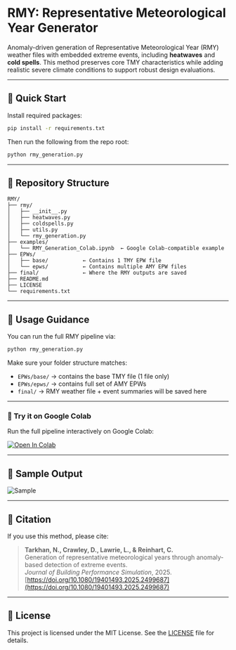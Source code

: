 # RMY: Representative Meteorological Year Generator

Anomaly-driven generation of Representative Meteorological Year (RMY) weather files with embedded extreme events, including **heatwaves** and **cold spells**. This method preserves core TMY characteristics while adding realistic severe climate conditions to support robust design evaluations.

---

## 🚀 Quick Start

Install required packages:
```bash
pip install -r requirements.txt
```

Then run the following from the repo root:
```bash
python rmy_generation.py
```

---

## 📂 Repository Structure

```
RMY/
├── rmy/
│   ├── __init__.py
│   ├── heatwaves.py
│   ├── coldspells.py
│   ├── utils.py
│   └── rmy_generation.py
├── examples/
│   └── RMY_Generation_Colab.ipynb  ← Google Colab-compatible example
├── EPWs/
│   ├── base/           ← Contains 1 TMY EPW file
│   └── epws/           ← Contains multiple AMY EPW files
├── final/              ← Where the RMY outputs are saved
├── README.md
├── LICENSE
└── requirements.txt
```

---

## 🧪 Usage Guidance

You can run the full RMY pipeline via:

```bash
python rmy_generation.py
```

Make sure your folder structure matches:
- `EPWs/base/` → contains the base TMY file (1 file only)
- `EPWs/epws/` → contains full set of AMY EPWs
- `final/` → RMY weather file + event summaries will be saved here

---

### 🔧 Try it on Google Colab

Run the full pipeline interactively on Google Colab:

[![Open In Colab](https://colab.research.google.com/assets/colab-badge.svg)](https://colab.research.google.com/github/Nadatarkhan/RMY/blob/main/examples/RMY_Generation_Colab.ipynb)

---

## 📸 Sample Output

![Sample](https://github.com/Nadatarkhan/RMY/blob/main/examples/sample_output.png)

---

## 📖 Citation

If you use this method, please cite:

> **Tarkhan, N., Crawley, D., Lawrie, L., & Reinhart, C.**  
> Generation of representative meteorological years through anomaly-based detection of extreme events.  
> *Journal of Building Performance Simulation*, 2025.  
> [https://doi.org/10.1080/19401493.2025.2499687](https://doi.org/10.1080/19401493.2025.2499687)

---

## 📜 License

This project is licensed under the MIT License. See the [LICENSE](LICENSE) file for details.